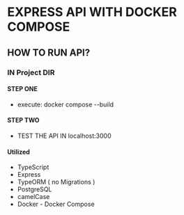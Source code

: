 # EXPRESS API WITH DOCKER COMPOSE

## HOW TO RUN API?

### IN Project DIR

#### STEP ONE

- execute: docker compose --build

#### STEP TWO

- TEST THE API IN localhost:3000

#### Utilized

- TypeScript
- Express
- TypeORM ( no Migrations )
- PostgreSQL
- camelCase
- Docker - Docker Compose
